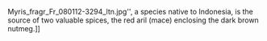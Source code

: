 Myris_fragr_Fr_080112-3294_ltn.jpg'', a species native to Indonesia, is the source of two valuable spices, the red aril (mace) enclosing the dark brown nutmeg.]]
